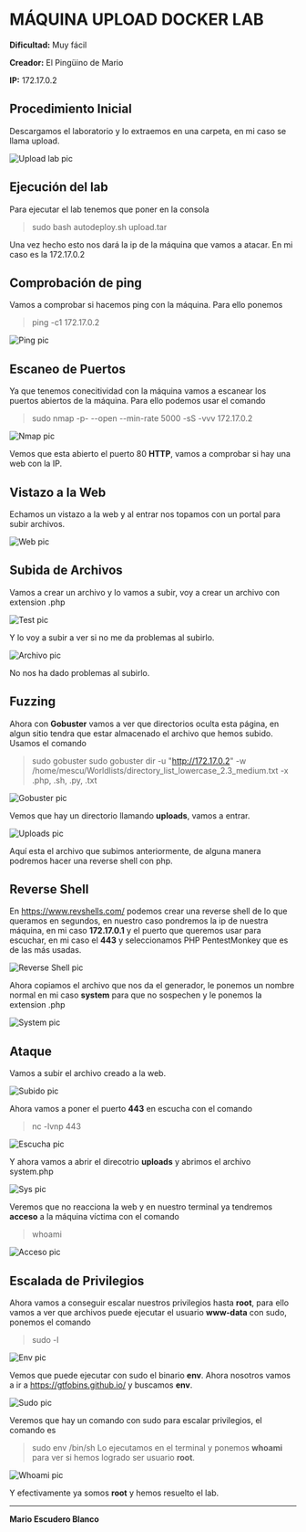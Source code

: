 # MÁQUINA UPLOAD DOCKER LAB

**Dificultad:** Muy fácil

**Creador:** El Pingüino de Mario

**IP:** 172.17.0.2

## Procedimiento Inicial
Descargamos el laboratorio y lo extraemos en una carpeta, en mi caso se llama upload.

![Upload lab pic](https://github.com/mescu/Dockerlabs/blob/main/upload/images/upload.png)

## Ejecución del lab
Para ejecutar el lab tenemos que poner en la consola 
> sudo bash autodeploy.sh upload.tar

Una vez hecho esto nos dará la ip de la máquina que vamos a atacar. En mi caso es la 172.17.0.2

## Comprobación de ping
Vamos a comprobar si hacemos ping con la máquina. Para ello ponemos 
> ping -c1 172.17.0.2

![Ping pic](https://github.com/mescu/Dockerlabs/blob/main/upload/images/ping.png)

## Escaneo de Puertos

Ya que tenemos conecitividad con la máquina vamos a escanear los puertos abiertos de la máquina.
Para ello podemos usar el comando 
> sudo nmap -p- --open --min-rate 5000 -sS -vvv 172.17.0.2

![Nmap pic](https://github.com/mescu/Dockerlabs/blob/main/upload/images/nmap.png)

Vemos que esta abierto el puerto 80 **HTTP**, vamos a comprobar si hay una web con la IP.

## Vistazo a la Web
Echamos un vistazo a la web y al entrar nos topamos con un portal para subir archivos.

![Web pic](https://github.com/mescu/Dockerlabs/blob/main/upload/images/web.png)

## Subida de Archivos

Vamos a crear un archivo y lo vamos a subir, voy a crear un archivo con extension .php

![Test pic](https://github.com/mescu/Dockerlabs/blob/main/upload/images/test.png)

Y lo voy a subir a ver si no me da problemas al subirlo.

![Archivo pic](https://github.com/mescu/Dockerlabs/blob/main/upload/images/archivo.png)

No nos ha dado problemas al subirlo.

## Fuzzing
Ahora con **Gobuster** vamos a ver que directorios oculta esta página, en algun sitio tendra que estar almacenado el archivo que hemos subido.
Usamos el comando
> sudo gobuster sudo gobuster dir -u "http://172.17.0.2" -w /home/mescu/Worldlists/directory_list_lowercase_2.3_medium.txt -x .php, .sh, .py, .txt

![Gobuster pic](https://github.com/mescu/Dockerlabs/blob/main/upload/images/gobuster.png)

Vemos que hay un directorio llamando **uploads**, vamos a entrar.

![Uploads pic](https://github.com/mescu/Dockerlabs/blob/main/upload/images/uploads.png)

Aquí esta el archivo que subimos anteriormente, de alguna manera podremos hacer una reverse shell con php.

## Reverse Shell
En https://www.revshells.com/ podemos crear una reverse shell de lo que queramos en segundos, en nuestro caso pondremos la ip de nuestra máquina, en mi caso **172.17.0.1** y el puerto que queremos usar para escuchar, en mi caso el **443** y seleccionamos PHP PentestMonkey que es de las más usadas.

![Reverse Shell pic](https://github.com/mescu/Dockerlabs/blob/main/upload/images/reverse.png)

Ahora copiamos el archivo que nos da el generador, le ponemos un nombre normal en mi caso **system** para que no sospechen y le ponemos la extension .php

![System pic](https://github.com/mescu/Dockerlabs/blob/main/upload/images/system.png)

## Ataque
Vamos a subir el archivo creado a la web.

![Subido pic](https://github.com/mescu/Dockerlabs/blob/main/upload/images/subido.png)

Ahora vamos a poner el puerto **443** en escucha con el comando
> nc -lvnp 443

![Escucha pic](https://github.com/mescu/Dockerlabs/blob/main/upload/images/escucha.png)

Y ahora vamos a abrir el direcotrio **uploads** y abrimos el archivo system.php

![Sys pic](https://github.com/mescu/Dockerlabs/blob/main/upload/images/sys.png)

Veremos que no reacciona la web y en nuestro terminal ya tendremos **acceso** a la máquina víctima con el comando
> whoami

![Acceso pic](https://github.com/mescu/Dockerlabs/blob/main/upload/images/acceso.png)

## Escalada de Privilegios
Ahora vamos a conseguir escalar nuestros privilegios hasta **root**, para ello vamos a ver que archivos puede ejecutar el usuario **www-data** con sudo, ponemos el comando
> sudo -l

![Env pic](https://github.com/mescu/Dockerlabs/blob/main/upload/images/env.png)

Vemos que puede ejecutar con sudo el binario **env**.
Ahora nosotros vamos a ir a https://gtfobins.github.io/ y buscamos **env**.

![Sudo pic](https://github.com/mescu/Dockerlabs/blob/main/upload/images/sudo.png)

Veremos que hay un comando con sudo para escalar privilegios, el comando es 
> sudo env /bin/sh
Lo ejecutamos en el terminal y ponemos **whoami** para ver si hemos logrado ser usuario **root**.

![Whoami pic](https://github.com/mescu/Dockerlabs/blob/main/upload/images/whoami.png)

Y efectivamente ya somos **root** y hemos resuelto el lab.

-----------

**Mario Escudero Blanco**
